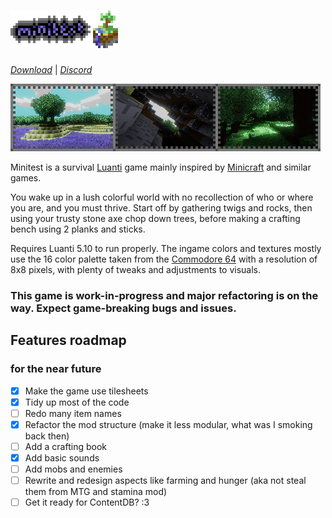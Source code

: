 # [![Minitest](misc/readme_logo.png)](https://github.com/danil275487/minitest)
[*Download*](https://github.com/danil275487/minitest/archive/refs/heads/main.zip) | [*Discord*](https://discord.gg/6QvVxxsv6n)


![](misc/readme_screenshots.png)

Minitest is a survival [Luanti](https://luanti.org/) game mainly inspired by [Minicraft](https://wikipedia.org/wiki/Minicraft) and similar games.

You wake up in a lush colorful world with no recollection of who or where you are, and you must thrive.
Start off by gathering twigs and rocks, then using your trusty stone axe chop down trees, before making a crafting bench using 2 planks and sticks.

Requires Luanti 5.10 to run properly.
The ingame colors and textures mostly use the 16 color palette taken from the [Commodore 64](https://wikipedia.org/wiki/Commodore_64) with a resolution of 8x8 pixels, with plenty of tweaks and adjustments to visuals.
### This game is **work-in-progress** and major refactoring is on the way. Expect game-breaking bugs and issues.

## Features roadmap
### for the near future
- [x] Make the game use tilesheets
- [x] Tidy up most of the code 
- [ ] Redo many item names
- [x] Refactor the mod structure (make it less modular, what was I smoking back then)
- [ ] Add a crafting book
- [x] Add basic sounds
- [ ] Add mobs and enemies
- [ ] Rewrite and redesign aspects like farming and hunger (aka not steal them from MTG and stamina mod)
- [ ] Get it ready for ContentDB? :3
